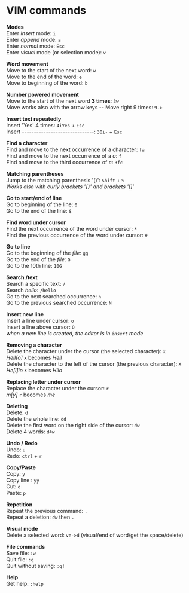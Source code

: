 VIM commands
============

**Modes**  
Enter _insert_ mode: `i`  
Enter _append_ mode: `a`  
Enter _normal_ mode: `Esc`  
Enter _visual_ mode (or selection mode): `v`

**Word movement**  
Move to the start of the next word: `w`  
Move to the end of the word: `e`  
Move to beginning of the word: `b`  

**Number powered movement**  
Move to the start of the next word **3 times**: `3w`  
Move works also with the arrow keys -- Move right 9 times: `9->`  

**Insert text repeatedly**  
Insert 'Yes' 4 times: `4iYes` + `Esc`  
Insert ------------------------------: `30i-` + `Esc`  

**Find a character**  
Find and move to the next occurrence of a character: `fa`  
Find and move to the next occurrence of a _a_: `f`  
Find and move to the third occurrence of _c_: `3fc`  

**Matching parentheses**  
Jump to the matching parenthesis '()': `Shift` + `%`  
_Works also with curly brackets '{}' and brackets '[]'_  

**Go to start/end of line**  
Go to beginning of the line: `0`  
Go to the end of the line: `$`  

**Find word under cursor**  
Find the next occurrence of the word under cursor: `*`  
Find the previous occurrence of the word under cursor: `#`  

**Go to line**  
Go to the beginning of the _file_: `gg`  
Go to the end of the _file_: `G`  
Go to the 10th line: `10G`  

**Search /text**  
Search a specific text: `/`  
Search _hello_: `/hello`  
Go to the next searched occurrence: `n`  
Go to the previous searched occurrence: `N`  

**Insert new line**  
Insert a line under cursor: `o`  
Insert a line above cursor: `O`  
_when a new line is created, the editor is in `insert` mode_

**Removing a character**  
Delete the character under the cursor (the selected character): `x`  
_Hell[o]_ `x` becomes _Hell_  
Delete the character to the left of the cursor (the previous character): `X`  
_He[l]lo_ `X` becomes _Hllo_

**Replacing letter under cursor**  
Replace the character under the cursor: `r`  
_m[y]_ `r` becomes _me_

**Deleting**  
Delete: `d`  
Delete the whole line: `dd`  
Delete the first word on the right side of the cursor: `dw`  
Delete 4 words: `d4w`

**Undo / Redo**  
Undo: `u`  
Redo: `ctrl` + `r`  

**Copy/Paste**  
Copy: `y`  
Copy line : `yy`  
Cut: `d`  
Paste: `p`

**Repetition**  
Repeat the previous command: `.`  
Repeat a deletion: `dw` then `.`

**Visual mode**  
Delete a selected word: `ve->d` (visual/end of word/get the space/delete)  

**File commands**  
Save file: `:w`  
Quit file: `:q`  
Quit without saving: `:q!`

**Help**  
Get help: `:help`
